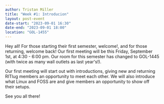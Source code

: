 ```yaml
---
author: Tristan Miller
title: "Week #1: Introducion"
layout: post-event
date-start: "2023-09-01 16:30"
date-end: "2023-09-01 18:00"
location: "GOL-1455"
---
```


Hey all! For those starting their first semester, welcome!, and for those returning, welcome back! Our first meeting will be this Friday, September 1st, at 4:30 - 6:00 pm. Our room for this semester has changed to GOL-1445 (with twice as many wall outlets as last year's!).

Our first meeting will start out with introductions, giving new and returning RITlug members an opportunity to meet each other. We will also introduce what Linux and FOSS are and give members an opportunity to show off their setups.

See you all there!
